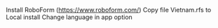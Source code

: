 Install RoboForm (https://www.roboform.com/)
Copy file Vietnam.rfs to Local install
Change language in app option
